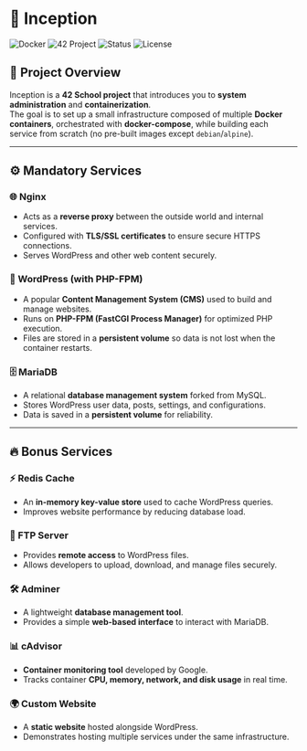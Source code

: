 # 🐳 Inception

![Docker](https://img.shields.io/badge/Docker-2496ED?style=for-the-badge&logo=docker&logoColor=white)
![42 Project](https://img.shields.io/badge/42-000000?style=for-the-badge&logo=42&logoColor=white)
![Status](https://img.shields.io/badge/Status-Completed-success?style=for-the-badge)
![License](https://img.shields.io/badge/License-MIT-blue?style=for-the-badge)

## 📌 Project Overview
Inception is a **42 School project** that introduces you to **system administration** and **containerization**.  
The goal is to set up a small infrastructure composed of multiple **Docker containers**, orchestrated with **docker-compose**, while building each service from scratch (no pre-built images except `debian`/`alpine`).

---

## ⚙️ Mandatory Services

### 🌐 Nginx
- Acts as a **reverse proxy** between the outside world and internal services.  
- Configured with **TLS/SSL certificates** to ensure secure HTTPS connections.  
- Serves WordPress and other web content securely.  

### 📝 WordPress (with PHP-FPM)
- A popular **Content Management System (CMS)** used to build and manage websites.  
- Runs on **PHP-FPM (FastCGI Process Manager)** for optimized PHP execution.  
- Files are stored in a **persistent volume** so data is not lost when the container restarts.  

### 🗄️ MariaDB
- A relational **database management system** forked from MySQL.  
- Stores WordPress user data, posts, settings, and configurations.  
- Data is saved in a **persistent volume** for reliability.  

---

## 🔥 Bonus Services

### ⚡ Redis Cache
- An **in-memory key-value store** used to cache WordPress queries.  
- Improves website performance by reducing database load.  

### 📂 FTP Server
- Provides **remote access** to WordPress files.  
- Allows developers to upload, download, and manage files securely.  

### 🛠 Adminer
- A lightweight **database management tool**.  
- Provides a simple **web-based interface** to interact with MariaDB.  

### 📊 cAdvisor
- **Container monitoring tool** developed by Google.  
- Tracks container **CPU, memory, network, and disk usage** in real time.  

### 🌍 Custom Website
- A **static website** hosted alongside WordPress.  
- Demonstrates hosting multiple services under the same infrastructure.  
